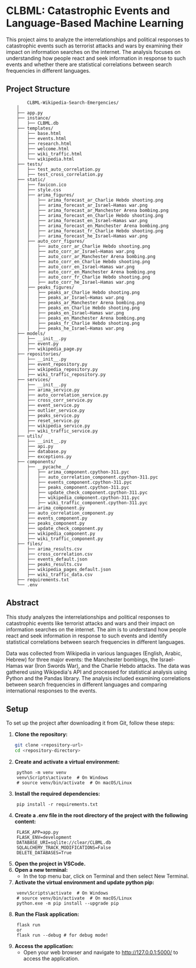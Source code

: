 # CLBML: Catastrophic Events and Language-Based Machine Learning

This project aims to analyze the interrelationships and political responses to catastrophic events such as terrorist attacks and wars by examining their impact on information searches on the internet. The analysis focuses on understanding how people react and seek information in response to such events and whether there are statistical correlations between search frequencies in different languages.

## Project Structure
```
        CLBML-Wikipedia-Search-Emergencies/
    │
    ├── app.py
    ├── instance/
    │   ├── CLBML.db
    ├── templates/
    │   ├── base.html
    │   ├── events.html
    │   ├── research.html
    │   ├── welcome.html
    │   ├── wiki_traffic.html
    │   └── wikipedia.html
    ├── tests/
    │   ├── test_auto_correlation.py
    │   ├── test_cross_correlation.py
    ├── static/
    │   ├── favicon.ico
    │   ├── style.css
    │   ├── arima_figures/
    │   │   ├── arima_forecast_ar_Charlie Hebdo shooting.png
    │   │   ├── arima_forecast_ar_Israel–Hamas war.png
    │   │   ├── arima_forecast_ar_Manchester Arena bombing.png
    │   │   ├── arima_forecast_en_Charlie Hebdo shooting.png
    │   │   ├── arima_forecast_en_Israel–Hamas war.png
    │   │   ├── arima_forecast_en_Manchester Arena bombing.png
    │   │   ├── arima_forecast_fr_Charlie Hebdo shooting.png
    │   │   ├── arima_forecast_he_Israel–Hamas war.png
    │   ├── auto_corr_figures/
    │   │   ├── auto_corr_ar_Charlie Hebdo shooting.png
    │   │   ├── auto_corr_ar_Israel–Hamas war.png
    │   │   ├── auto_corr_ar_Manchester Arena bombing.png
    │   │   ├── auto_corr_en_Charlie Hebdo shooting.png
    │   │   ├── auto_corr_en_Israel–Hamas war.png
    │   │   ├── auto_corr_en_Manchester Arena bombing.png
    │   │   ├── auto_corr_fr_Charlie Hebdo shooting.png
    │   │   ├── auto_corr_he_Israel–Hamas war.png
    │   ├── peaks_figures/
    │   │   ├── peaks_ar_Charlie Hebdo shooting.png
    │   │   ├── peaks_ar_Israel–Hamas war.png
    │   │   ├── peaks_ar_Manchester Arena bombing.png
    │   │   ├── peaks_en_Charlie Hebdo shooting.png
    │   │   ├── peaks_en_Israel–Hamas war.png
    │   │   ├── peaks_en_Manchester Arena bombing.png
    │   │   ├── peaks_fr_Charlie Hebdo shooting.png
    │   │   ├── peaks_he_Israel–Hamas war.png
    ├── models/
    │   ├── __init__.py
    │   ├── event.py
    │   ├── wikipedia_page.py
    ├── repositories/
    │   ├── __init__.py
    │   ├── event_repository.py
    │   ├── wikipedia_repository.py
    │   ├── wiki_traffic_repository.py
    ├── services/
    │   ├── __init__.py
    │   ├── arima_service.py
    │   ├── auto_correlation_service.py
    │   ├── cross_corr_service.py
    │   ├── event_service.py
    │   ├── outlier_service.py
    │   ├── peaks_service.py
    │   ├── reset_service.py
    │   ├── wikipedia_service.py
    │   ├── wiki_traffic_service.py
    ├── utils/
    │   ├── __init__.py
    │   ├── api.py
    │   ├── database.py
    │   ├── exceptions.py
    ├── components/
    │   ├── __pycache__/
    │   │   ├── arima_component.cpython-311.pyc
    │   │   ├── auto_correlation_component.cpython-311.pyc
    │   │   ├── events_component.cpython-311.pyc
    │   │   ├── peaks_component.cpython-311.pyc
    │   │   ├── update_check_component.cpython-311.pyc
    │   │   ├── wikipedia_component.cpython-311.pyc
    │   │   ├── wiki_traffic_component.cpython-311.pyc
    │   ├── arima_component.py
    │   ├── auto_correlation_component.py
    │   ├── events_component.py
    │   ├── peaks_component.py
    │   ├── update_check_component.py
    │   ├── wikipedia_component.py
    │   ├── wiki_traffic_component.py
    ├── files/
    │   ├── arima_results.csv
    │   ├── cross_correlation.csv
    │   ├── events_default.json
    │   ├── peaks_results.csv
    │   ├── wikipedia_pages_default.json
    │   ├── wiki_traffic_data.csv
    ├── requirements.txt
    └── .env
```

## Abstract

This study analyzes the interrelationships and political responses to catastrophic events like terrorist attacks and wars and their impact on information searches on the internet. The aim is to understand how people react and seek information in response to such events and identify statistical correlations between search frequencies in different languages.

Data was collected from Wikipedia in various languages (English, Arabic, Hebrew) for three major events: the Manchester bombings, the Israel-Hamas war (Iron Swords War), and the Charlie Hebdo attacks. The data was gathered using Wikipedia's API and processed for statistical analysis using Python and the Pandas library. The analysis included examining correlations between search frequencies in different languages and comparing international responses to the events.

## Setup

To set up the project after downloading it from Git, follow these steps:

1. **Clone the repository:**
   ```sh
   git clone <repository-url>
   cd <repository-directory>
   ```
2. **Create and activate a virtual environment:**

```
    python -m venv venv
    venv\Scripts\activate  # On Windows
    # source venv/bin/activate  # On macOS/Linux
```
3. **Install the required dependencies:**
    
```
    pip install -r requirements.txt
```

4. **Create a .env file in the root directory of the project with the following content:**

```
    FLASK_APP=app.py
    FLASK_ENV=development
    DATABASE_URI=sqlite://clear/CLBML.db
    SQLALCHEMY_TRACK_MODIFICATIONS=False
    DELETE_DATABASES=True
```

5. **Open the project in VSCode.**
6. **Open a new terminal:**
    - In the top menu bar, click on Terminal and then select New Terminal.
7. **Activate the virtual environment and update python pip:**
```
    venv\Scripts\activate  # On Windows
    # source venv/bin/activate  # On macOS/Linux
    python.exe -m pip install --upgrade pip
```
8. **Run the Flask application:**
```
    flask run
    or
    flask run --debug # for debug mode!
```
9. **Access the application:**
    - Open your web browser and navigate to http://127.0.0.1:5000/ to access the application.

